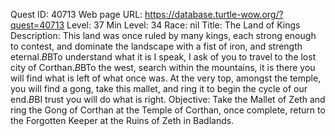 Quest ID: 40713
Web page URL: https://database.turtle-wow.org/?quest=40713
Level: 37
Min Level: 34
Race: nil
Title: The Land of Kings
Description: This land was once ruled by many kings, each strong enough to contest, and dominate the landscape with a fist of iron, and strength eternal.$B$BTo understand what it is I speak, I ask of you to travel to the lost city of Corthan.$B$BTo the west, search within the mountains, it is there you will find what is left of what once was. At the very top, amongst the temple, you will find a gong, take this mallet, and ring it to begin the cycle of our end.$B$BI trust you will do what is right.
Objective: Take the Mallet of Zeth and ring the Gong of Corthan at the Temple of Corthan, once complete, return to the Forgotten Keeper at the Ruins of Zeth in Badlands.
